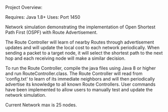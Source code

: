 Project Overview:

Requires: Java 1.8+
Uses: Port 1450

Network simulation demonstrating the implementation of Open Shortest Path First (OSPF) with Route Advertisement.

The Route Controller will learn of nearby Routes through advertisement updates and will update the local cost to each network periodically. When sending a packet to a target node, it will select the shortest path to the next hop and each receiving node will make a similar decision.

To run the Route Controller, compile the java files using Java 8 or higher and run RouteController.class. The Route Controller will read from 'config.txt' to learn of its immediate neighbors and will then periodically advertise its knowledge to all known Route Controllers. User commands have been implemented to allow users to  manually test and update the network simulation. 

Current Network max is 25 nodes.

